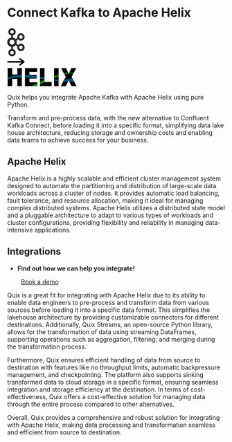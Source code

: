 # Connect Kafka to Apache Helix

<div class="connect-images cards blog-grid-card" markdown>
<div>
<img src="../images/kafka_logo.png" width="40px" />
</div>
<div>
<img src="../images/arrow.svg" width="40px" />
</div>
<div>
<img src="./images/apache-helix_1.jpg" />
</div>
</div>

Quix helps you integrate Apache Kafka with Apache Helix using pure Python.

Transform and pre-process data, with the new alternative to Confluent Kafka Connect, before loading it into a specific format, simplifying data lake house architecture, reducing storage and ownership costs and enabling data teams to achieve success for your business.

## Apache Helix

Apache Helix is a highly scalable and efficient cluster management system designed to automate the partitioning and distribution of large-scale data workloads across a cluster of nodes. It provides automatic load balancing, fault tolerance, and resource allocation, making it ideal for managing complex distributed systems. Apache Helix utilizes a distributed state model and a pluggable architecture to adapt to various types of workloads and cluster configurations, providing flexibility and reliability in managing data-intensive applications.

## Integrations

<div class="grid cards" markdown>

- __Find out how we can help you integrate!__

    <a class="md-button md-button--primary" href="https://share.hsforms.com/1iW0TmZzKQMChk0lxd_tGiw4yjw2?__hstc=175542013.2303933fbd746c0ac86d9ccbe9bc9100.1728383268831.1729603416735.1729620918855.31&__hssc=175542013.1.1729620918855&__hsfp=2132701734" target="_blank" style="margin:.5rem;">Book a demo</a>

</div>


Quix is a great fit for integrating with Apache Helix due to its ability to enable data engineers to pre-process and transform data from various sources before loading it into a specific data format. This simplifies the lakehouse architecture by providing customizable connectors for different destinations. Additionally, Quix Streams, an open-source Python library, allows for the transformation of data using streaming DataFrames, supporting operations such as aggregation, filtering, and merging during the transformation process. 

Furthermore, Quix ensures efficient handling of data from source to destination with features like no throughput limits, automatic backpressure management, and checkpointing. The platform also supports sinking transformed data to cloud storage in a specific format, ensuring seamless integration and storage efficiency at the destination. In terms of cost-effectiveness, Quix offers a cost-effective solution for managing data through the entire process compared to other alternatives. 

Overall, Quix provides a comprehensive and robust solution for integrating with Apache Helix, making data processing and transformation seamless and efficient from source to destination.


